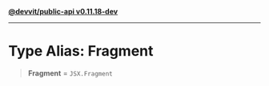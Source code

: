 [**@devvit/public-api v0.11.18-dev**](../../../../README.md)

---

# Type Alias: Fragment

> **Fragment** = `JSX.Fragment`
